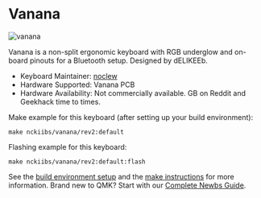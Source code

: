 # Vanana

![vanana](https://i.imgur.com/I5a5KKNl.jpg)

Vanana is a non-split ergonomic keyboard with RGB underglow and on-board pinouts for a Bluetooth setup. Designed by dELIKEEb.

* Keyboard Maintainer: [noclew](https://github.com/noclew)
* Hardware Supported: Vanana PCB
* Hardware Availability: Not commercially available. GB on Reddit and Geekhack time to times.

Make example for this keyboard (after setting up your build environment):

    make nckiibs/vanana/rev2:default

Flashing example for this keyboard:

    make nckiibs/vanana/rev2:default:flash

See the [build environment setup](https://docs.qmk.fm/#/getting_started_build_tools) and the [make instructions](https://docs.qmk.fm/#/getting_started_make_guide) for more information. Brand new to QMK? Start with our [Complete Newbs Guide](https://docs.qmk.fm/#/newbs).
